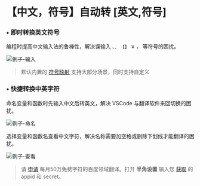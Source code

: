 # 【中文，符号】自动转 [英文,符号]

### **• 即时转换英文符号**

编程时提高中文输入法的鲁棒性，解决误输入 `、、` `【】` `￥` `。` 等符号的困扰。

![例子-输入](https://s2.loli.net/2024/06/05/qLNOU9nD3BG4sPZ.gif)

> 默认内置的 [符号映射](https://github.com/gimjin/banjiao/blob/main/package.json#L84) 支持大部分场景，同时支持自定义

### **• 快捷转换中英字符**

命名变量和函数时先输入中文后转英文，解决 VSCode 与翻译软件来回切换的困扰。

![例子-命名](https://s2.loli.net/2024/06/05/1dkvGrpeqTJK42E.gif)

选择变量和函数名查看中文字符，解决名称需要加空格或删除下划线才能翻译的困扰。

![例子-查看](https://s2.loli.net/2024/06/05/iRNkJ7uqcwnaXBU.gif)

> 请 [申请](https://fanyi-api.baidu.com/product/12) 每月50万免费字符的百度领域翻译。打开 **半角设置** 输入您 [获取](https://fanyi-api.baidu.com/manage/developer) 的 appid 和 secret。
